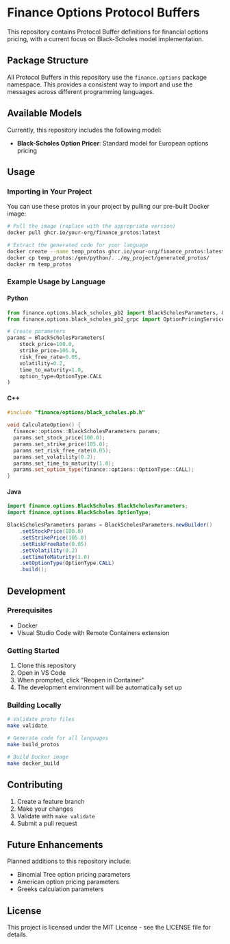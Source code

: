 # Finance Options Protocol Buffers

This repository contains Protocol Buffer definitions for financial options pricing, with a current focus on Black-Scholes model implementation.

## Package Structure

All Protocol Buffers in this repository use the `finance.options` package namespace. This provides a consistent way to import and use the messages across different programming languages.

## Available Models

Currently, this repository includes the following model:

- **Black-Scholes Option Pricer**: Standard model for European options pricing

## Usage

### Importing in Your Project

You can use these protos in your project by pulling our pre-built Docker image:

```bash
# Pull the image (replace with the appropriate version)
docker pull ghcr.io/your-org/finance_protos:latest

# Extract the generated code for your language
docker create --name temp_protos ghcr.io/your-org/finance_protos:latest
docker cp temp_protos:/gen/python/. ./my_project/generated_protos/
docker rm temp_protos
```

### Example Usage by Language

#### Python
```python
from finance.options.black_scholes_pb2 import BlackScholesParameters, OptionType
from finance.options.black_scholes_pb2_grpc import OptionPricingServiceStub

# Create parameters
params = BlackScholesParameters(
    stock_price=100.0,
    strike_price=105.0,
    risk_free_rate=0.05,
    volatility=0.2,
    time_to_maturity=1.0,
    option_type=OptionType.CALL
)
```

#### C++
```cpp
#include "finance/options/black_scholes.pb.h"

void CalculateOption() {
  finance::options::BlackScholesParameters params;
  params.set_stock_price(100.0);
  params.set_strike_price(105.0);
  params.set_risk_free_rate(0.05);
  params.set_volatility(0.2);
  params.set_time_to_maturity(1.0);
  params.set_option_type(finance::options::OptionType::CALL);
}
```

#### Java
```java
import finance.options.BlackScholes.BlackScholesParameters;
import finance.options.BlackScholes.OptionType;

BlackScholesParameters params = BlackScholesParameters.newBuilder()
    .setStockPrice(100.0)
    .setStrikePrice(105.0)
    .setRiskFreeRate(0.05)
    .setVolatility(0.2)
    .setTimeToMaturity(1.0)
    .setOptionType(OptionType.CALL)
    .build();
```

## Development

### Prerequisites

- Docker
- Visual Studio Code with Remote Containers extension

### Getting Started

1. Clone this repository
2. Open in VS Code
3. When prompted, click "Reopen in Container"
4. The development environment will be automatically set up

### Building Locally

```bash
# Validate proto files
make validate

# Generate code for all languages
make build_protos

# Build Docker image
make docker_build
```

## Contributing

1. Create a feature branch
2. Make your changes
3. Validate with `make validate`
4. Submit a pull request

## Future Enhancements

Planned additions to this repository include:
- Binomial Tree option pricing parameters
- American option pricing parameters
- Greeks calculation parameters

## License

This project is licensed under the MIT License - see the LICENSE file for details.